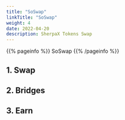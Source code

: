 ```yaml
---
title: "SoSwap"
linkTitle: "SoSwap"
weight: 4
date: 2022-04-20
description: SherpaX Tokens Swap 
---
```


{{% pageinfo %}}
SoSwap
{{% /pageinfo %}}

## 1. Swap
## 2. Bridges
## 3. Earn

